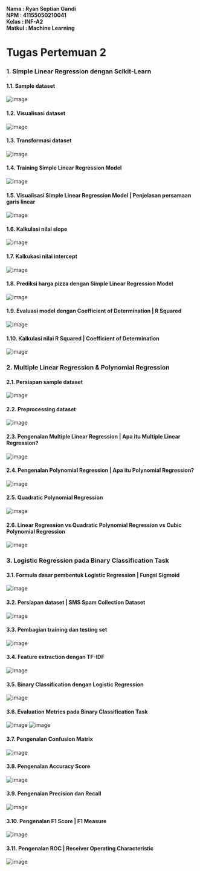 **Nama : Ryan Septian Gandi <br>
NPM : 41155050210041 <br>
Kelas : INF-A2 <br>
Matkul : Machine Learning**

# Tugas Pertemuan 2

### 1.	Simple Linear Regression dengan Scikit-Learn
#### 1.1.	Sample dataset
 ![image](https://github.com/user-attachments/assets/84ce1c3d-49eb-4dd4-a42c-2bd11bdb7dbb)

#### 1.2.	Visualisasi dataset
![image](https://github.com/user-attachments/assets/4353a3eb-c304-448b-8666-06a3a0441365)

 
#### 1.3.	Transformasi dataset
![image](https://github.com/user-attachments/assets/fa3aa6c4-6d89-49c3-bba6-8cde0a7d9636)

 
#### 1.4.	Training Simple Linear Regression Model
![image](https://github.com/user-attachments/assets/4c4ab904-0736-499b-b993-197cb149271d)

 
#### 1.5.	Visualisasi Simple Linear Regression Model | Penjelasan persamaan garis linear
 ![image](https://github.com/user-attachments/assets/280963de-a654-41ab-8295-4540b766cd00)

 
#### 1.6.	Kalkulasi nilai slope
 ![image](https://github.com/user-attachments/assets/bb6724f2-c594-4c7d-928e-e7f053ee7ec8)


 
#### 1.7.	Kalkukasi nilai intercept
 ![image](https://github.com/user-attachments/assets/c0ef91c4-fccb-4a19-9906-5c78a095dcf4)

 
#### 1.8.	Prediksi harga pizza dengan Simple Linear Regression Model
 ![image](https://github.com/user-attachments/assets/abe1d612-b2a0-417c-b087-dea7a5b3148c)

 
#### 1.9.	Evaluasi model dengan Coefficient of Determination | R Squared
 ![image](https://github.com/user-attachments/assets/ed84f4b9-2844-4164-894f-e1e8392c8cdb)

#### 1.10.	Kalkulasi nilai R Squared | Coefficient of Determination
 ![image](https://github.com/user-attachments/assets/11d84aef-1408-4c3c-8ff6-cc9ee9f84a57)


### 2.	Multiple Linear Regression & Polynomial Regression
#### 2.1.	Persiapan sample dataset
 ![image](https://github.com/user-attachments/assets/4e8cc2bb-ce73-4e5b-9b53-91e6ad0a0eda)

 
#### 2.2.	Preprocessing dataset
 ![image](https://github.com/user-attachments/assets/d0fe1805-e470-4311-8752-6c5c86b76a5a)

#### 2.3.	Pengenalan Multiple Linear Regression | Apa itu Multiple Linear Regression?
 ![image](https://github.com/user-attachments/assets/85ea0a86-ff5b-4d3f-9371-d189d5693a4c)

 
#### 2.4.	Pengenalan Polynomial Regression | Apa itu Polynomial Regression?
 ![image](https://github.com/user-attachments/assets/3b190dd4-0aff-4ce1-b24d-b8851ad538f8)

#### 2.5.	Quadratic Polynomial Regression
![image](https://github.com/user-attachments/assets/5fd38e72-85b1-45fb-afd5-1948a2fc5ab2)


#### 2.6.	Linear Regression vs Quadratic Polynomial Regression vs Cubic Polynomial Regression
![image](https://github.com/user-attachments/assets/04264dee-640d-4e1f-927e-737e4328f647)



### 3.	Logistic Regression pada Binary Classification Task
#### 3.1.	Formula dasar pembentuk Logistic Regression | Fungsi Sigmoid
![image](https://github.com/user-attachments/assets/bddd753e-88b1-48e0-b123-d7f4af57d785)


#### 3.2.	Persiapan dataset | SMS Spam Collection Dataset
![image](https://github.com/user-attachments/assets/f4c445b4-3c50-4742-8133-fba36da7014c)


#### 3.3.	Pembagian training dan testing set
![image](https://github.com/user-attachments/assets/4c41cae8-a544-4bfb-aa18-fe6bb8ec5481)


#### 3.4.	Feature extraction dengan TF-IDF
![image](https://github.com/user-attachments/assets/d421a481-2fa2-4a25-920b-f03cf7efaae7)


#### 3.5.	Binary Classification dengan Logistic Regression
![image](https://github.com/user-attachments/assets/c06c54e0-f043-4ddb-a1fa-42cc1040ac1c)


#### 3.6.	Evaluation Metrics pada Binary Classification Task
![image](https://github.com/user-attachments/assets/60ea45d6-f82b-4802-99ba-132d036d849f)
![image](https://github.com/user-attachments/assets/ac889d75-dc8e-44a2-b2cc-b4d515246cd8)

 
#### 3.7.	Pengenalan Confusion Matrix
 ![image](https://github.com/user-attachments/assets/f9db27e6-ff08-4089-8e32-1b11f58c7db7)

#### 3.8.	Pengenalan Accuracy Score
 ![image](https://github.com/user-attachments/assets/718abf7d-2090-4836-82c4-2f9c14467215)

 
#### 3.9.	Pengenalan Precision dan Recall
 ![image](https://github.com/user-attachments/assets/a803cfcb-ead9-4614-ac47-55c890875160)

 
#### 3.10.	Pengenalan F1 Score | F1 Measure
 ![image](https://github.com/user-attachments/assets/4f1ec46a-aa9e-4928-819a-689c21518caf)

#### 3.11.	Pengenalan ROC | Receiver Operating Characteristic
 ![image](https://github.com/user-attachments/assets/45b623f9-90e4-4d14-be1c-a948c16de0bb)

 

